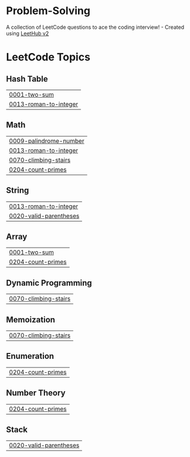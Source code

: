 # Problem-Solving
A collection of LeetCode questions to ace the coding interview! - Created using [LeetHub v2](https://github.com/arunbhardwaj/LeetHub-2.0)

<!---LeetCode Topics Start-->
# LeetCode Topics
## Hash Table
|  |
| ------- |
| [0001-two-sum](https://github.com/abdoatef267/Problem-Solving/tree/master/0001-two-sum) |
| [0013-roman-to-integer](https://github.com/abdoatef267/Problem-Solving/tree/master/0013-roman-to-integer) |
## Math
|  |
| ------- |
| [0009-palindrome-number](https://github.com/abdoatef267/Problem-Solving/tree/master/0009-palindrome-number) |
| [0013-roman-to-integer](https://github.com/abdoatef267/Problem-Solving/tree/master/0013-roman-to-integer) |
| [0070-climbing-stairs](https://github.com/abdoatef267/Problem-Solving/tree/master/0070-climbing-stairs) |
| [0204-count-primes](https://github.com/abdoatef267/Problem-Solving/tree/master/0204-count-primes) |
## String
|  |
| ------- |
| [0013-roman-to-integer](https://github.com/abdoatef267/Problem-Solving/tree/master/0013-roman-to-integer) |
| [0020-valid-parentheses](https://github.com/abdoatef267/Problem-Solving/tree/master/0020-valid-parentheses) |
## Array
|  |
| ------- |
| [0001-two-sum](https://github.com/abdoatef267/Problem-Solving/tree/master/0001-two-sum) |
| [0204-count-primes](https://github.com/abdoatef267/Problem-Solving/tree/master/0204-count-primes) |
## Dynamic Programming
|  |
| ------- |
| [0070-climbing-stairs](https://github.com/abdoatef267/Problem-Solving/tree/master/0070-climbing-stairs) |
## Memoization
|  |
| ------- |
| [0070-climbing-stairs](https://github.com/abdoatef267/Problem-Solving/tree/master/0070-climbing-stairs) |
## Enumeration
|  |
| ------- |
| [0204-count-primes](https://github.com/abdoatef267/Problem-Solving/tree/master/0204-count-primes) |
## Number Theory
|  |
| ------- |
| [0204-count-primes](https://github.com/abdoatef267/Problem-Solving/tree/master/0204-count-primes) |
## Stack
|  |
| ------- |
| [0020-valid-parentheses](https://github.com/abdoatef267/Problem-Solving/tree/master/0020-valid-parentheses) |
<!---LeetCode Topics End-->